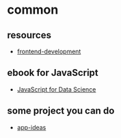 # common

## resources
- [frontend-development](https://github.com/developer-resources/frontend-development)

## ebook for JavaScript

- [JavaScript for Data Science](https://js4ds.org/)

## some project you can do
- [app-ideas](https://github.com/florinpop17/app-ideas)
